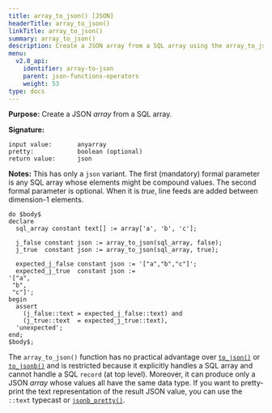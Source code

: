 ```yaml
---
title: array_to_json() [JSON]
headerTitle: array_to_json()
linkTitle: array_to_json()
summary: array_to_json()
description: Create a JSON array from a SQL array using the array_to_json() function.
menu:
  v2.8_api:
    identifier: array-to-json
    parent: json-functions-operators
    weight: 53
type: docs
---
```


**Purpose:** Create a JSON _array_ from a SQL array.

**Signature:**

```
input value:       anyarray
pretty:            boolean (optional)
return value:      json
```

**Notes:** This has only a `json` variant. The first (mandatory) formal parameter is any SQL array whose elements might be compound values. The second formal parameter is optional. When it is _true_, line feeds are added between dimension-1 elements.

```plpgsql
do $body$
declare
  sql_array constant text[] := array['a', 'b', 'c'];

  j_false constant json := array_to_json(sql_array, false);
  j_true  constant json := array_to_json(sql_array, true);

  expected_j_false constant json := '["a","b","c"]';
  expected_j_true  constant json :=
'["a",
 "b",
 "c"]';
begin
  assert
    (j_false::text = expected_j_false::text) and
    (j_true::text  = expected_j_true::text),
  'unexpected';
end;
$body$;
```

The `array_to_json()` function has no practical advantage over [`to_json()`](../to-jsonb/) or [`to_jsonb()`](../to-jsonb) and is restricted because it explicitly handles a SQL array and cannot handle a SQL `record` (at top level). Moreover, it can produce only a JSON _array_ whose values all have the same data type. If you want to pretty-print the text representation of the result JSON value, you can use the `::text` typecast or [`jsonb_pretty()`](../jsonb-pretty/).
